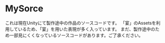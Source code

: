 # MySorce
これは現在Unityにて製作途中の作品のソースコードです。
「宴」のAssetsを利用しているため、「宴」を用いた表現が多く入っています。
まだ、製作途中のため一部見にくくなっているソースコードがあります。ご了承ください。
